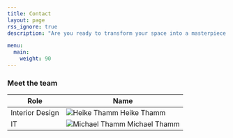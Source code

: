 ```yaml
---
title: Contact
layout: page
rss_ignore: true
description: "Are you ready to transform your space into a masterpiece with the luxurious allure of Venetian plaster? Please reach out to us to make your vision reality."

menu:
  main:
    weight: 90
---
```


### Meet the team

| Role                                | Name              |
|-------------------------------------|-------------------|
| Interior Design | ![Heike Thamm](/headshot.png) Heike Thamm |
| IT              | ![Michael Thamm](/headshot.png) Michael Thamm |